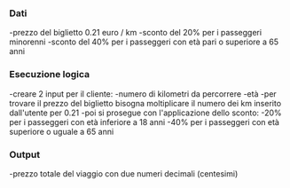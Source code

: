 <!-- Il programma dovrà chiedere all'utente il numero di chilometri che vuole percorrere e l'età del passeggero.
Sulla base di queste informazioni dovrà calcolare il prezzo totale del viaggio, secondo queste regole:
il prezzo del biglietto è definito in base ai km (0.21 € al km)
va applicato uno sconto del 20% per i minorenni
va applicato uno sconto del 40% per gli over 65.
L'output del prezzo finale va stampato in forma umana (con massimo due decimali, per indicare centesimi sul prezzo). Ricordatevi un metodo che abbiamo visto durante le lezioni precedenti.
:avviso: Prima di scrivere il codice impostate il ragionamento nel file README.md!
Bonus:
Applicare de controlli sull'input dell'utente -->

### Dati
-prezzo del biglietto 0.21 euro / km
-sconto del 20% per i passeggeri minorenni
-sconto del 40% per i passeggeri con età pari o superiore a 65 anni

### Esecuzione logica
-creare 2 input per il cliente:
 -numero di kilometri da percorrere
 -età
-per trovare il prezzo del biglietto bisogna moltiplicare il numero dei km inserito dall'utente per 0.21
-poi si prosegue con l'applicazione dello sconto:
 -20% per i passeggeri con età inferiore a 18 anni
 -40% per i passeggeri con età superiore o uguale a 65 anni
 
### Output
-prezzo totale del viaggio con due numeri decimali (centesimi) 